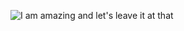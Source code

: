 ![I am amazing and let's leave it at that](https://user-images.githubusercontent.com/37085550/101688745-afa79e00-3a29-11eb-9367-6657b21f2fc1.gif)

<!--
**AMax23/AMax23** is a ✨ _special_ ✨ repository because its `README.md` (this file) appears on your GitHub profile.

Here are some ideas to get you started:

- 🔭 I’m currently working on ...
- 🌱 I’m currently learning ...
- 👯 I’m looking to collaborate on ...
- 🤔 I’m looking for help with ...
- 💬 Ask me about ...
- 📫 How to reach me: ...
- 😄 Pronouns: ...
- ⚡ Fun fact: ...
-->
